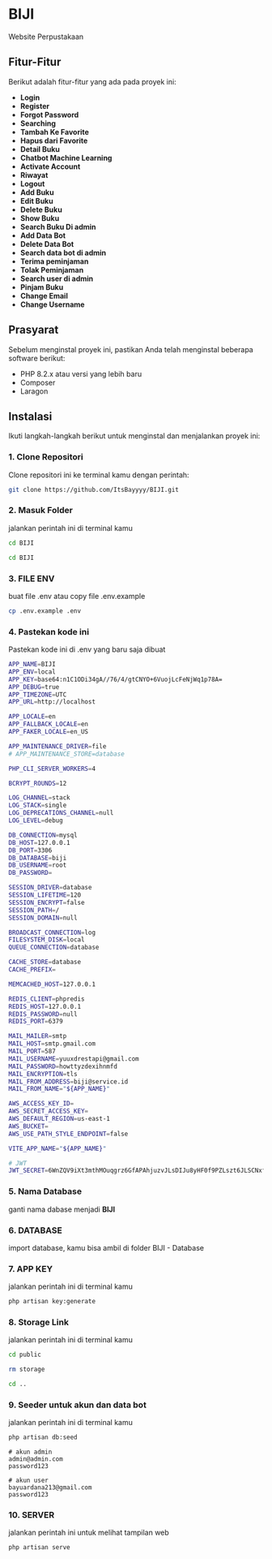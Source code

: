 # BIJI

Website Perpustakaan

## Fitur-Fitur
Berikut adalah fitur-fitur yang ada pada proyek ini:
- **Login**
- **Register**
- **Forgot Password**
- **Searching**
- **Tambah Ke Favorite**
- **Hapus dari Favorite**
- **Detail Buku**
- **Chatbot Machine Learning**
- **Activate Account**
- **Riwayat**
- **Logout**
- **Add Buku**
- **Edit Buku**
- **Delete Buku**
- **Show Buku**
- **Search Buku Di admin**
- **Add Data Bot**
- **Delete Data Bot**
- **Search data bot di admin**
- **Terima peminjaman**
- **Tolak Peminjaman**
- **Search user di admin**
- **Pinjam Buku**
- **Change Email**
- **Change Username**

## Prasyarat

Sebelum menginstal proyek ini, pastikan Anda telah menginstal beberapa software berikut:
- PHP 8.2.x atau versi yang lebih baru
- Composer
- Laragon

## Instalasi

Ikuti langkah-langkah berikut untuk menginstal dan menjalankan proyek ini:

### 1. Clone Repositori
Clone repositori ini ke terminal kamu dengan perintah:
```bash
git clone https://github.com/ItsBayyyy/BIJI.git
```

### 2. Masuk Folder
jalankan perintah ini di terminal kamu
```bash
cd BIJI
```
```bash
cd BIJI
```

### 3. FILE ENV
buat file .env atau copy file .env.example
```bash
cp .env.example .env
```

### 4. Pastekan kode ini
Pastekan kode ini di .env yang baru saja dibuat
```bash
APP_NAME=BIJI
APP_ENV=local
APP_KEY=base64:n1C1ODi34gA//76/4/gtCNYO+6VuojLcFeNjWq1p78A=
APP_DEBUG=true
APP_TIMEZONE=UTC
APP_URL=http://localhost

APP_LOCALE=en
APP_FALLBACK_LOCALE=en
APP_FAKER_LOCALE=en_US

APP_MAINTENANCE_DRIVER=file
# APP_MAINTENANCE_STORE=database

PHP_CLI_SERVER_WORKERS=4

BCRYPT_ROUNDS=12

LOG_CHANNEL=stack
LOG_STACK=single
LOG_DEPRECATIONS_CHANNEL=null
LOG_LEVEL=debug

DB_CONNECTION=mysql
DB_HOST=127.0.0.1
DB_PORT=3306
DB_DATABASE=biji
DB_USERNAME=root
DB_PASSWORD=

SESSION_DRIVER=database
SESSION_LIFETIME=120
SESSION_ENCRYPT=false
SESSION_PATH=/
SESSION_DOMAIN=null

BROADCAST_CONNECTION=log
FILESYSTEM_DISK=local
QUEUE_CONNECTION=database

CACHE_STORE=database
CACHE_PREFIX=

MEMCACHED_HOST=127.0.0.1

REDIS_CLIENT=phpredis
REDIS_HOST=127.0.0.1
REDIS_PASSWORD=null
REDIS_PORT=6379

MAIL_MAILER=smtp
MAIL_HOST=smtp.gmail.com
MAIL_PORT=587
MAIL_USERNAME=yuuxdrestapi@gmail.com
MAIL_PASSWORD=howttyzdexihnmfd
MAIL_ENCRYPTION=tls
MAIL_FROM_ADDRESS=biji@service.id
MAIL_FROM_NAME="${APP_NAME}"

AWS_ACCESS_KEY_ID=
AWS_SECRET_ACCESS_KEY=
AWS_DEFAULT_REGION=us-east-1
AWS_BUCKET=
AWS_USE_PATH_STYLE_ENDPOINT=false

VITE_APP_NAME="${APP_NAME}"

# JWT
JWT_SECRET=6WnZQV9iXt3mthMOuqgrz6GfAPAhjuzvJLsDIJu8yHF0f9PZLszt6JLSCNxfLUlL
```

### 5. Nama Database
ganti nama dabase menjadi **BIJI**

### 6. DATABASE
import database, kamu bisa ambil di folder BIJI - Database

### 7. APP KEY
jalankan perintah ini di terminal kamu
```bash
php artisan key:generate
```

### 8. Storage Link
jalankan perintah ini di terminal kamu
```bash
cd public
```
```bash
rm storage
```
```bash
cd ..
```

### 9. Seeder untuk akun dan data bot
jalankan perintah ini di terminal kamu
```bash
php artisan db:seed
```
```
# akun admin
admin@admin.com
password123

# akun user
bayuardana213@gmail.com
password123
```

### 10. SERVER
jalankan perintah ini untuk melihat tampilan web
```bash
php artisan serve
```
